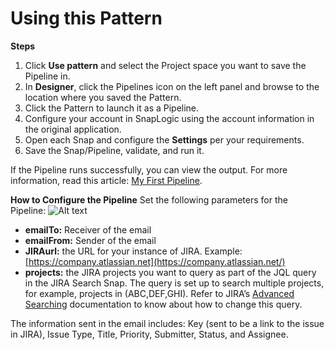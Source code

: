# Using this Pattern

**Steps**

1. Click **Use pattern** and select the Project space you want to save the Pipeline in.
2. In **Designer**, click the Pipelines icon on the left panel and browse to the location where you saved the Pattern.
3. Click the Pattern to launch it as a Pipeline.
4. Configure your account in SnapLogic using the account information in the original application.
5. Open each Snap and configure the **Settings** per your requirements.
6. Save the Snap/Pipeline, validate, and run it.

If the Pipeline runs successfully, you can view the output. For more information, read this article: [My First Pipeline](https://docs-snaplogic.atlassian.net/wiki/spaces/SD/pages/1438412).

**How to Configure the Pipeline**
Set the following parameters for the Pipeline:
![Alt text](https://global.discourse-cdn.com/business5/uploads/snaplogic2/optimized/2X/d/d6caf4a8ebc5c0c686d9110afe96d62ddef7ea38_2_690x194.png)
* **emailTo:** Receiver of the email
* **emailFrom:** Sender of the email
* **JIRAurl:** the URL for your instance of JIRA. Example: [https://company.atlassian.net](https://company.atlassian.net/)
* **projects:** the JIRA projects you want to query as part of the JQL query in the JIRA Search Snap. The query is set up to search multiple projects, for example, projects in (ABC,DEF,GHI). Refer to JIRA’s [Advanced Searching](https://confluence.atlassian.com/jirasoftwarecloud/advanced-searching-764478330.html) documentation to know about how to change this query.

The information sent in the email includes: Key (sent to be a link to the issue in JIRA), Issue Type, Title, Priority, Submitter, Status, and Assignee.
